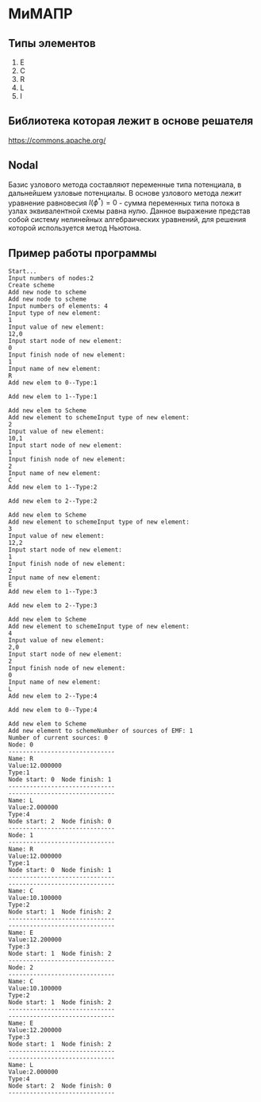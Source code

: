 # МиМАПР


## Типы элементов
1. E
2. C
3. R
4. L
5. I

## Библиотека которая лежит в основе решателя
https://commons.apache.org/

## Nodal
Базис узлового метода составляют переменные типа потенциала, 
в дальнейшем узловые потенциалы. В основе узлового метода лежит 
уравнение равновесия
$I(\phi^*) = 0$ - сумма переменных типа потока в узлах 
эквивалентной схемы равна нулю. Данное выражение представ 
собой систему нелинейных алгебраических уравнений, 
для решения которой используется метод Ньютона.


## Пример работы программы
```shell
Start...
Input numbers of nodes:2
Create scheme
Add new node to scheme
Add new node to scheme
Input numbers of elements: 4
Input type of new element:
1
Input value of new element:
12,0
Input start node of new element:
0
Input finish node of new element:
1
Input name of new element:
R
Add new elem to 0--Type:1

Add new elem to 1--Type:1

Add new elem to Scheme
Add new element to schemeInput type of new element:
2
Input value of new element:
10,1
Input start node of new element:
1
Input finish node of new element:
2
Input name of new element:
C
Add new elem to 1--Type:2

Add new elem to 2--Type:2

Add new elem to Scheme
Add new element to schemeInput type of new element:
3
Input value of new element:
12,2
Input start node of new element:
1
Input finish node of new element:
2
Input name of new element:
E
Add new elem to 1--Type:3

Add new elem to 2--Type:3

Add new elem to Scheme
Add new element to schemeInput type of new element:
4
Input value of new element:
2,0
Input start node of new element:
2
Input finish node of new element:
0
Input name of new element:
L
Add new elem to 2--Type:4

Add new elem to 0--Type:4

Add new elem to Scheme
Add new element to schemeNumber of sources of EMF: 1
Number of current sources: 0
Node: 0
------------------------------
Name: R
Value:12.000000
Type:1
Node start: 0  Node finish: 1
------------------------------
------------------------------
Name: L
Value:2.000000
Type:4
Node start: 2  Node finish: 0
------------------------------
Node: 1
------------------------------
Name: R
Value:12.000000
Type:1
Node start: 0  Node finish: 1
------------------------------
------------------------------
Name: C
Value:10.100000
Type:2
Node start: 1  Node finish: 2
------------------------------
------------------------------
Name: E
Value:12.200000
Type:3
Node start: 1  Node finish: 2
------------------------------
Node: 2
------------------------------
Name: C
Value:10.100000
Type:2
Node start: 1  Node finish: 2
------------------------------
------------------------------
Name: E
Value:12.200000
Type:3
Node start: 1  Node finish: 2
------------------------------
------------------------------
Name: L
Value:2.000000
Type:4
Node start: 2  Node finish: 0
------------------------------
```
